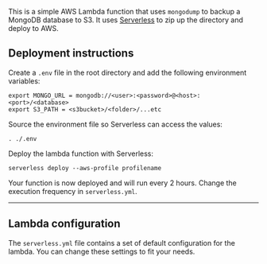 This is a simple AWS Lambda function that uses `mongodump` to backup a MongoDB database to S3. 
It uses [Serverless](https://serverless.com/) to zip up the directory and deploy to AWS.

## Deployment instructions ##

Create a `.env` file in the root directory and add the following environment variables:
```
export MONGO_URL = mongodb://<user>:<password>@<host>:<port>/<database>
export S3_PATH = <s3bucket>/<folder>/...etc
```

Source the environment file so Serverless can access the values:
```
. ./.env
```

Deploy the lambda function with Serverless:
```
serverless deploy --aws-profile profilename
```
Your function is now deployed and will run every 2 hours. Change the execution frequency in `serverless.yml`.
_____________________________


## Lambda configuration ##
The `serverless.yml` file contains a set of default configuration for the lambda. You can change these settings to fit your needs.



